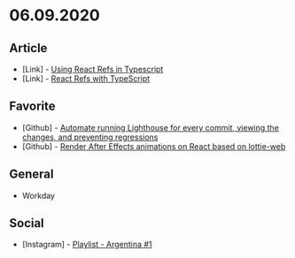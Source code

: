 # 06.09.2020

## Article 

- \[Link\] - [Using React Refs in Typescript](https://www.pluralsight.com/guides/using-react-refs-typescript)
- \[Link\] - [React Refs with TypeScript](https://medium.com/@martin_hotell/react-refs-with-typescript-a32d56c4d315)

## Favorite

- \[Github\] - [Automate running Lighthouse for every commit, viewing the changes, and preventing regressions](https://github.com/GoogleChrome/lighthouse-ci)
- \[Github\] - [Render After Effects animations on React based on lottie-web](https://github.com/chenqingspring/react-lottie)

## General

- Workday

## Social

- \[Instagram\] - [Playlist - Argentina #1](https://www.instagram.com/p/CBNcBYlpshm/)
